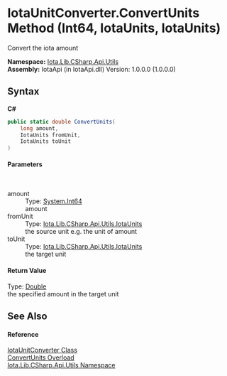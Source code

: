 # IotaUnitConverter.ConvertUnits Method (Int64, IotaUnits, IotaUnits)
 

Convert the iota amount

**Namespace:**&nbsp;<a href="N_Iota_Lib_CSharp_Api_Utils">Iota.Lib.CSharp.Api.Utils</a><br />**Assembly:**&nbsp;IotaApi (in IotaApi.dll) Version: 1.0.0.0 (1.0.0.0)

## Syntax

**C#**<br />
``` C#
public static double ConvertUnits(
	long amount,
	IotaUnits fromUnit,
	IotaUnits toUnit
)
```


#### Parameters
&nbsp;<dl><dt>amount</dt><dd>Type: <a href="http://msdn2.microsoft.com/en-us/library/6yy583ek" target="_blank">System.Int64</a><br />amount</dd><dt>fromUnit</dt><dd>Type: <a href="T_Iota_Lib_CSharp_Api_Utils_IotaUnits">Iota.Lib.CSharp.Api.Utils.IotaUnits</a><br />the source unit e.g. the unit of amount</dd><dt>toUnit</dt><dd>Type: <a href="T_Iota_Lib_CSharp_Api_Utils_IotaUnits">Iota.Lib.CSharp.Api.Utils.IotaUnits</a><br />the target unit</dd></dl>

#### Return Value
Type: <a href="http://msdn2.microsoft.com/en-us/library/643eft0t" target="_blank">Double</a><br />the specified amount in the target unit

## See Also


#### Reference
<a href="T_Iota_Lib_CSharp_Api_Utils_IotaUnitConverter">IotaUnitConverter Class</a><br /><a href="Overload_Iota_Lib_CSharp_Api_Utils_IotaUnitConverter_ConvertUnits">ConvertUnits Overload</a><br /><a href="N_Iota_Lib_CSharp_Api_Utils">Iota.Lib.CSharp.Api.Utils Namespace</a><br />